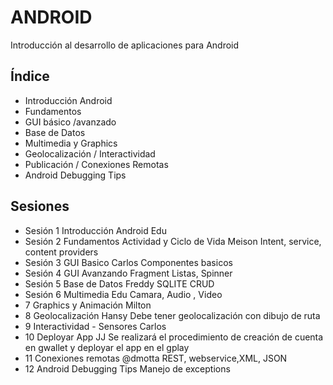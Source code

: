 ANDROID 
=======

Introducción al desarrollo de aplicaciones para Android

Índice
------
* Introducción Android
* Fundamentos
* GUI básico /avanzado
* Base de Datos
* Multimedia y Graphics
* Geolocalización / Interactividad
* Publicación / Conexiones Remotas
* Android Debugging Tips

Sesiones
--------
* Sesión 1	Introducción Android	Edu	
* Sesión 2	Fundamentos Actividad y Ciclo de Vida	Meison	Intent, service, content providers
* Sesión 3	GUI Basico	Carlos	Componentes basicos
* Sesión 4	GUI Avanzando		Fragment Listas, Spinner
* Sesión 5 	Base de Datos 	Freddy	SQLITE CRUD
* Sesión 6	Multimedia	Edu	Camara, Audio , Video
* 7	Graphics y Animación	Milton	
* 8	Geolocalización	Hansy	Debe tener geolocalización con dibujo de ruta
* 9	Interactividad - Sensores	Carlos	
* 10	Deployar App	JJ	Se realizará el procedimiento de creación de cuenta en gwallet y deployar el app en el gplay
* 11	Conexiones remotas	@dmotta	REST, webservice,XML, JSON
* 12	Android Debugging Tips		Manejo de exceptions